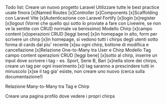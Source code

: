 Todo list:
    Creare un nuovo progetto Laravel
    Utilizzare tutte le best practice usate finora
        [x]Named Routes
        [x]Controller
        [x]Components
        [x]Scaffolding con Laravel Vite
        [x]Autenticazione con Laravel Fortify
        [x]login
        [x]register
        [x]logout
    (Vorrei che quello qui sotto lo proviate a fare con Livewire, se non ve la sentite con CRUD normale va benissimo)
    Modello Chirp
        [x]campo content
        [x]operazioni CRUD [leggi bene]
        [x]in homepage in alto, form per scrivere un chirp
        [x]in homepage, si vedono tutti i chirps degli utenti sotto forma di cards dal piu' recente
        [x]su ogni chirp, bottone di modifica e cancellazione
        [x]Relazione One-to-Many tra User e Chirp
Modello Tag
    campo content
        operazioni CRUD [leggi bene]
        [x]sotto al chirp, inserire un input dove scrivere i tag - es. Sport, Serie B, Bari
        [x]nella store dei chirps, creare un tag per ogni inserimento
        [x]i tag saranno a prescindere tutti in minuscolo
        [x]se il tag gia' esiste, non creare uno nuovo (cerca sulla documentazione!)

Relazione Many-to-Many tra Tag e Chirp

Creare una pagina profilo dove vedere i propri chirps